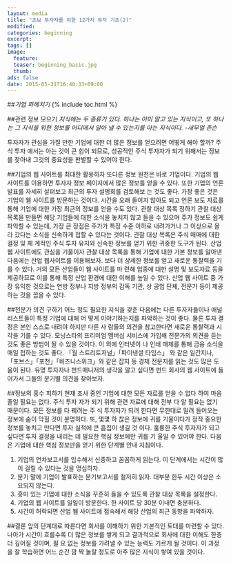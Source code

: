 ```yaml
---
layout: media
title: "초보 투자자를 위한 12가지 투자 기초(2)"
modified:
categories: beginning
excerpt:
tags: []
image:
  feature: 
  teaser: beginning_basic.jpg
  thumb:
ads: false
date: 2015-05-31T16:40:33+09:00
---
```

##*기업 파헤치기*
{% include toc.html %}

##관련 정보 모으기
*지식에는 두 종류가 있다. 하나는 이미 알고 있는 지식이고, 또 하나는 그 지식을 위한 정보를 어디에서 알아
낼 수 있는지를 아는 지식이다. -새무얼 존슨*

투자자가 관심을 가질 만한 기업에 대한 더 많은 정보를 얻으려면 어떻게 해야 할까? 주식 투자
에서는 아는 것이 큰 힘이 되므로, 성공적인 주식 투자자가 되기 위해서는 정보를 찾아내 그것의
중요성을 판별할 수 있어야 한다.

##기업의 웹 사이트를 최대한 활용하자
또다른 정보 원천은 바로 기업이다. 기업의 웹 사이트를 이용하면 투자자 정보 페이지에서 많은
정보를 얻을 수 있다. 또한 기업의 언론 발표를 자세히 살펴보고 최근의 투자 설명회를 검토해보
는 것도 좋다. 가장 좋은 것은 기업의 웹 사이트를 방문하는 것이다. 시간을 오래 들이지 않아도
되고 언론 보도 자료를 통해 기업에 대한 가장 최근의 정보를 얻을 수도 있다.
관찰 대상 목록 정하기
관찰 대상 목록을 만들면 해당 기업들에 대한 소식을 놓치지 않고 들을 수 있으며 주가 정보도
쉽게 파악할 수 있는데, 가장 큰 장점은 주가가 특정 수준 이하로 내려가거나 그 이상으로 올라
갔다는 소식을 신속하게 접할 수 있다는 것이다. 관찰 대상 목록은 주식 매매에 대한 결정 및 체
계적인 주식 투자 유지와 신속한 정보를 얻기 위한 귀중한 도구가 된다.
산업 웹 사이트에도 관심을 기울이자
관찰 대상 목록을 통해 기업에 대한 가본 정보를 알아낸 다음에는 산업 웹사이트를 이용해보자.
보다 더 상세한 정보를 얻고 새로운 통찰력을 기를 수 있다. 거의 모든 산업들이 웹 사이트를 마
련해 업종에 대한 설명 및 보도자료 등을 제공하므로 이를 통해 특정 산업 환경에 대한 이해를
높일 수 있다. 산업 웹 사이트 중 가장 유익한 것으로는 연방 정부나 지방 정부의 감독 기관, 상
공업 단체, 전문가 등이 제공하는 것을 꼽을 수 있다.

##전문가 의견 구하기
어느 정도 필요한 지식을 갖춘 다음에는 다른 투자자들이나 애널리스트들이 특정 기업에 대해 어
떻게 이야기하는지를 파악하는 것이 좋다. 물론 투자 결정은 본인 스스로 내려야 하지만 다른 사
람들의 의견을 참고한다면 새로운 통찰력과 시각을 기를 수 있다. 모닝스타의 프리미엄 멤버십
서비스에 가입해 전문가의 의견을 듣는 것도 좋은 방법이 될 수 있을 것이다. 이 외에 인터넷이
나 인쇄 매체를 통해 금융 소식을 매일 접하는 것도 좋다. 「월 스트리트저널」「파이낸셜 타임스」
와 같은 일간지나, 「포브스」「포천」「비즈니스위크」와 같은 잡지 등 경제 전문지를 읽는 것도
많은 도움이 된다. 유명 투자자나 펀드매니저의 생각을 알고 싶다면 펀드 회사의 웹 사이트에 들
어가서 그들의 분기별 의견을 찾아보자.

##정보의 홍수 피하기
현재 조사 중인 기업에 대한 모든 자료를 얻을 수 없다 하여 마음 졸일 필요는 없다. 주식 투자
자가 되기 위해 관련 자료에 대해 전부 다 알 필요는 없기 때문이다. 모든 정보를 다 꿰려는 주
식 투자자가 되려 한다면 무한대로 밀려 들어오는 정보에 숨이 막힐 것이 분명하다. 또, 몇몇 하
찮은 정보에 귀를 기울이다가 정작 중요한 정보를 놓치고 만다면 투자 실적에 큰 흠집이 생길 것
이다. 훌륭한 주식 투자자가 되고 싶다면 투자 결정을 내리는 데 필요한 핵심 정보에만 귀를 기
울일 수 있어야 한다. 다음은 기업에 대한 핵심 정보만을 얻기 위한 단계별 안내 지침이다.

1. 기업의 연차보고서를 입수해서 신중하고 꼼꼼하게 읽는다. 이 단계에서는 시간이 많이 걸릴 수 있다는
것을 명심하자.
2. 분기 말에 기업이 발표하는 분기보고서를 철저히 읽자. 대부분 한두 시간 이상은 소요되지 않는다.
3. 흥미 있는 기업에 대한 소식을 꾸준히 들을 수 있도록 관찰 대상 목록을 설정한다.
4. 기업의 웹 사이트를 일일이 방문한다. 한 사이트 당 30분 이내면 충분하다.
5. 시간이 허락되면 산업 웹 사이트에 접속해서 해당 산업의 최근 동향을 파악하자.

##결론
앞의 단계대로 따른다면 회사를 이해하기 위한 기본적인 토대를 마련할 수 있다. 나아가 시간이
흐를수록 더 많은 정보를 쌓게 되고 결과적으로 회사에 대한 이해도 한층 더 깊어질 것이며, 필
요 없는 정보를 가려낼 수 있는 능력도 기르게 될 것이다. 이 과정을 잘 학습하면 어느 순간 깜
짝 놀랄 정도로 아주 많은 지식이 쌓여 있을 것이다. 